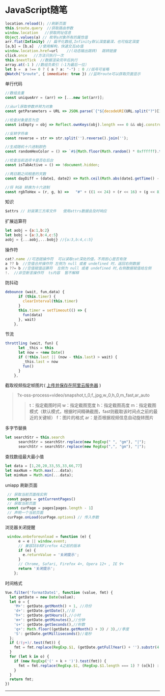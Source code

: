 # JavaScript随笔

```javascript
location.reload(); //刷新页面
this.$route.query  //获取路由参数
window.location   //获取网址信息
Object.values(a) // 枚举a对象所有的属性值
arr.flat(Infinity) // 扁平化数组,Infinity默认深度最深，也可指定深度
[a,b] = [b,a]  //使用解构，快速交互ab值
window.location.href=url    //(动态输出跳转)  跳转链接
click.once   //方法只执行一次
this.$nextTick  //数据渲染完毕后执行
array.at(-1 ) //数组负索引（-1为最后一位）
let b =  a !== 0 ? ( a ? a: "-") : 0 //括号可省略
@Watch("$route", { immediate: true }) //监听route可以获取页面显示
```

单行代码

```js
//数组去重
const uniqueArr = (arr) => [...new Set(arr)];

//从url获取参数并转为对象
const getParameters = URL => JSON.parse(`{"${decodeURI(URL.split("?")[1]).replace(/"/g, '\\"').replace(/&/g, '","').replace(/=/g, '":"')}"}`)

//检查对象是否为空
const isEmpty = obj => Reflect.ownKeys(obj).length === 0 && obj.constructor === Object;

//反转字符串
const reverse = str => str.split('').reverse().join('');

//生成随机十六进制颜色
const randomHexColor = () => `#${Math.floor(Math.random() * 0xffffff).toString(16).padEnd(6, "0")}`

//检查当前选项卡是否在后台
const isTabActive = () => !document.hidden; 

//两日期之间相差的天数
const dayDiff = (date1, date2) => Math.ceil(Math.abs(date1.getTime() - date2.getTime()) / 86400000);

//将 RGB 转换为十六进制
const rgbToHex = (r, g, b) =>   "#" + ((1 << 24) + (r << 16) + (g << 8) + b).toString(16).slice(1);
```



知识

```javascript
$attrs // 封装第三方库文件   使用attrs数据会及时响应
```

扩展运算符

```js
let aobj = {a:1,b:2}
let bobj = {a:3,b:4,c:5}
aobj = {...aobj,...bobj} //{a:3,b:4,c:5}
```



操作符

```javascript
cat?.name //可选链操作符  可以读取cat深处的值，不用担心是否有效
a ?? b  //空值合并操作符 左侧为 null 或者 undefined 时，返回右侧数据
a ??= b //空值赋值运算符  左侧为 null 或者 undefined 时,右侧数据赋值给左侧
!.  //非空断言操作符  ts内容  暂不解释
```



防抖动

```javascript
debounce (wait, fun,data) {
      if (this.timer) {
        clearInterval(this.timer)
      }
      this.timer = setTimeout(() => {
        fun(data)
      }, wait)
    },
```



节流

```javascript
throttling (wait, fun) {
      let _this = this
      let now = +new Date()
      if (!this.last || (now - this.last) > wait) {
        _this.last = now
        fun()
      }
    },
```



截取视频指定帧图片( [上传并保存在阿里云服务器](https://help.aliyun.com/document_detail/64555.html?spm=a2c4g.11174283.6.1736.7a6a7da2WHCSlD) )

> ?x-oss-process=video/snapshot,t_0,f_jpg,w_0,h_0,m_fast,ar_auto
>
> > t：指定截图时间
> > w：指定截图宽度
> > h：指定截图高度
> > m：指定截图模式（默认模式，根据时间精确截图，fast则截取该时间点之前的最近的关键帧）
> > f：图片的格式
> > ar：是否根据视频信息自动旋转图片





多字节替换

```javascript
let searchStr = this.search
      searchStr = searchStr.replace(new RegExp(" ", "gm"), "|");
      searchStr = searchStr.replace(new RegExp(",", "gm"), "|");
```



查找数组最大最小值

```javascript
let data = [1,20,20,33,55,33,66,77]
let maxNum = Math.max(...data);
let minNum = Math.min(...data);
```



uniapp 刷新页面

```js
 // 获取当前页面栈实例
 const pages = getCurrentPages()
 // 获取当前页面
 const curPage = pages[pages.length - 1]
 // 声明一个当前页面
 curPage.onLoad(curPage.options) // 传入参数
```



浏览器关闭提醒

```javascript
 window.onbeforeunload = function (e) {
      e = e || window.event;
      // 兼容IE8和Firefox 4之前的版本
      if (e) {
        e.returnValue = '关闭提示';
      }
      // Chrome, Safari, Firefox 4+, Opera 12+ , IE 9+
      return '关闭提示';
    };
```

时间格式   

```javascript
Vue.filter('formatDate1', function (value, fmt) {
  let getDate = new Date(value);
  let o = {
    'M+': getDate.getMonth() + 1, //月份
    'd+': getDate.getDate(),//日
    'h+': getDate.getHours(),//小时
    'm+': getDate.getMinutes(),//分钟
    's+': getDate.getSeconds(),//秒数
    'q+': Math.floor((getDate.getMonth() + 3) / 3),//季度
    'S': getDate.getMilliseconds()//毫秒
  };
  if (/(y+)/.test(fmt)) {
    fmt = fmt.replace(RegExp.$1, (getDate.getFullYear() + '').substr(4 - RegExp.$1.length))
  }
  for (let k in o) {
    if (new RegExp('(' + k + ')').test(fmt)) {
      fmt = fmt.replace(RegExp.$1, (RegExp.$1.length === 1) ? (o[k]) : (('00' + o[k]).substr(('' + o[k]).length)))
    }
  }
  return fmt;
})
```

****

